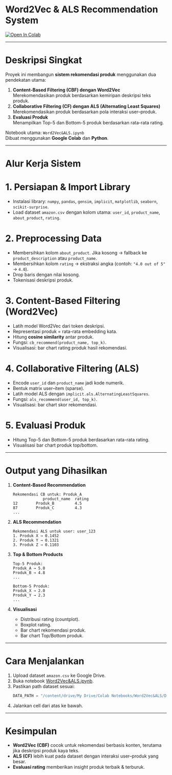 # Word2Vec & ALS Recommendation System

[![Open In Colab](https://colab.research.google.com/assets/colab-badge.svg)](https://colab.research.google.com/drive/1jFH9gPYsvGAriDFPmo4QG4sVDkhlBqqz?usp=sharing)

---

# Deskripsi Singkat
Proyek ini membangun **sistem rekomendasi produk** menggunakan dua pendekatan utama:

1. **Content-Based Filtering (CBF) dengan Word2Vec**  
   Merekomendasikan produk berdasarkan kemiripan deskripsi teks produk.
2. **Collaborative Filtering (CF) dengan ALS (Alternating Least Squares)**  
   Merekomendasikan produk berdasarkan pola interaksi user–produk.
3. **Evaluasi Produk**  
   Menampilkan Top-5 dan Bottom-5 produk berdasarkan rata-rata rating.

Notebook utama: `Word2Vec&ALS.ipynb`  
Dibuat menggunakan **Google Colab** dan **Python**.

---

# Alur Kerja Sistem

# 1. Persiapan & Import Library
- Instalasi library: `numpy`, `pandas`, `gensim`, `implicit`, `matplotlib`, `seaborn`, `scikit-surprise`.
- Load dataset `amazon.csv` dengan kolom utama: `user_id`, `product_name`, `about_product`, `rating`.

# 2. Preprocessing Data
- Membersihkan kolom `about_product`. Jika kosong → fallback ke `product_description` atau `product_name`.
- Membersihkan kolom `rating` → ekstraksi angka (contoh: `"4.0 out of 5"` → `4.0`).
- Drop baris dengan nilai kosong.
- Tokenisasi deskripsi produk.

# 3. Content-Based Filtering (Word2Vec)
- Latih model Word2Vec dari token deskripsi.
- Representasi produk = rata-rata embedding kata.
- Hitung **cosine similarity** antar produk.
- Fungsi: `cb_recommend(product_name, top_k)`.
- Visualisasi: bar chart rating produk hasil rekomendasi.

# 4. Collaborative Filtering (ALS)
- Encode `user_id` dan `product_name` jadi kode numerik.
- Bentuk matrix user–item (sparse).
- Latih model ALS dengan `implicit.als.AlternatingLeastSquares`.
- Fungsi: `als_recommend(user_id, top_k)`.
- Visualisasi: bar chart skor rekomendasi.

# 5. Evaluasi Produk
- Hitung Top-5 dan Bottom-5 produk berdasarkan rata-rata rating.
- Visualisasi bar chart produk top/bottom.

---

# Output yang Dihasilkan
1. **Content-Based Recommendation**
   ```
   Rekomendasi CB untuk: Produk_A
                product_name  rating
   12        Produk_B         4.5
   87        Produk_C         4.3
   ...
   ```

2. **ALS Recommendation**
   ```
   Rekomendasi ALS untuk user: user_123
   1. Produk X → 0.1452
   2. Produk Y → 0.1321
   3. Produk Z → 0.1103
   ```

3. **Top & Bottom Products**
   ```
   Top-5 Produk:
   Produk_A → 5.0
   Produk_B → 4.8
   ...

   Bottom-5 Produk:
   Produk_X → 2.0
   Produk_Y → 2.3
   ...
   ```

4. **Visualisasi**
   - Distribusi rating (countplot).
   - Boxplot rating.
   - Bar chart rekomendasi produk.
   - Bar chart Top/Bottom produk.

---

# Cara Menjalankan
1. Upload dataset `amazon.csv` ke Google Drive.
2. Buka notebook [Word2Vec&ALS.ipynb](https://colab.research.google.com/drive/1jFH9gPYsvGAriDFPmo4QG4sVDkhlBqqz?usp=sharing).
3. Pastikan path dataset sesuai:
   ```python
   DATA_PATH = "/content/drive/My Drive/Colab Notebooks/Word2Vec&ALS/Dataset/amazon.csv"
   ```
4. Jalankan cell dari atas ke bawah.

---

# Kesimpulan
- **Word2Vec (CBF)** cocok untuk rekomendasi berbasis konten, terutama jika deskripsi produk kaya teks.  
- **ALS (CF)** lebih kuat pada dataset dengan interaksi user–produk yang besar.  
- **Evaluasi rating** memberikan insight produk terbaik & terburuk.  
